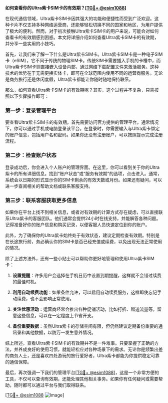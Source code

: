 **如何查看你的Ultra紫卡SIM卡的有效期？[[TG💪+ @esim1088](https://t.me/s/esim1088)]**

在现代通信领域，Ultra紫卡SIM卡因其强大的功能和便捷性而受到广泛欢迎。这种卡片不仅支持多种网络运营商，还能够轻松切换不同的国家和地区，为用户提供了极大的便利。然而，对于初次接触Ultra紫卡SIM卡的用户来说，可能会对如何查看卡的有效期感到困惑。本文将详细介绍如何查看Ultra紫卡SIM卡的有效期，并分享一些实用的小技巧。

首先，让我们来了解一下什么是Ultra紫卡SIM卡。Ultra紫卡SIM卡是一种电子SIM卡（eSIM），它不同于传统的物理SIM卡。传统SIM卡需要插入手机的卡槽中，而Ultra紫卡SIM卡则直接嵌入设备内部，通过网络下载配置文件来激活服务。这种技术的优势在于无需更换实体卡，即可在全球范围内使用不同的运营商服务。无论是商务旅行还是休闲度假，Ultra紫卡都能让你随时随地保持联系。

那么，如何查看Ultra紫卡SIM卡的有效期呢？其实，这个过程并不复杂，只需按照以下步骤操作即可：

### **第一步：登录管理平台**
要查看Ultra紫卡SIM卡的有效期，首先需要访问官方提供的管理平台。通常情况下，你可以通过手机或电脑登录该平台。在登录时，你需要输入与Ultra紫卡绑定的账户信息，包括用户名和密码。如果你还没有注册账户，可以按照提示完成注册流程。

### **第二步：检查账户状态**
登录成功后，你会进入个人账户的管理界面。在这里，你可以看到关于你的Ultra紫卡的所有详细信息。找到“账户状态”或“服务有效期”的选项，点击进入。通常，系统会以日期的形式显示你的SIM卡剩余的有效天数或月份。如果还有疑问，可以进一步查阅相关的帮助文档或联系客服支持。

### **第三步：联系客服获取更多信息**
如果你在平台上找不到相关信息，或者对有效期的计算方式存在疑虑，可以直接联系Ultra紫卡的客服团队。他们通常会提供24小时在线支持，并能解答各种问题。记得准备好你的账户信息和购买记录，以便客服人员快速定位到你的账户。

此外，为了确保你的Ultra紫卡始终处于有效状态，建议定期检查有效期。特别是在长途旅行前，务必确认你的SIM卡是否已经充值或续费，以免出现无法正常使用的情况。

除了上述方法外，还有一些小贴士可以帮助你更好地管理和使用Ultra紫卡SIM卡：

1. **设置提醒**：许多用户会选择在手机日历中设置到期提醒，这样就不会错过续费的最佳时机。
   
2. **利用自动续费功能**：如果条件允许，可以启用自动续费服务，这样即使忘记手动续费，也不会影响正常使用。

3. **关注优惠活动**：运营商经常会推出各种促销活动，比如打折、赠送流量等。留意这些信息，可以在一定程度上节省开支。

4. **备份重要数据**：虽然Ultra紫卡的存储空间有限，但仍然建议定期备份重要的通讯录和其他数据，以防万一发生意外情况。

综上所述，查看Ultra紫卡SIM卡的有效期并不是一件难事。只要掌握了正确的方法，并养成良好的使用习惯，就能轻松应对各种场景下的需求。无论你是频繁出差的商务人士，还是喜欢四处游玩的旅行爱好者，Ultra紫卡都能为你提供稳定可靠的通信保障。

最后，再次强调一下我们的管理平台[[TG💪+ @esim1088](https://t.me/s/esim1088)]，这是一个非常方便的工具，不仅可以查询有效期，还能处理其他相关事务。如果你有任何疑问或需要帮助，随时都可以通过平台与我们取得联系。

[[TG💪+ @esim1088](https://t.me/s/esim1088) ![Image](https://i.postimg.cc/4NQfJmqS/Snipaste-2025-05-13-00-14-12.png)]